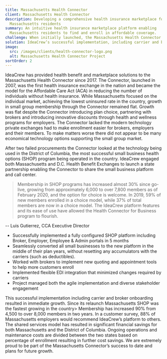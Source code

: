 ```yaml
---
title: Massachusetts Health Connector
client: Massachusetts Health Connector
description: Developing a comprehensive health insurance marketplace for
  Massachusetts residents
summary: An intuitive health insurance marketplace platform enabling
  Massachusetts residents to find and enroll in affordable coverage.
challenge: When initially launched, the Massachusetts Health Connector focused on the individual market, achieving the lowest uninsured rate in the country. However, growth in small group membership through the Connector remained flat, it lacked the modern technology private exchanges need to make enrollment easy for brokers, employers and their members.
solution: IdeaCrew’s successful implementation, including carrier and broker onboarding resulted in immediate growth. Since its relaunch Massachusetts SHOP was the fastest growing in the country > Membership increased 90% from 4,500 to over 8,000 members in two years. The shared services model with DC has resulted in significant financial savings for both Massachusetts and the District of Columbia.
image:
  src: /images/clients/health-connector-logo.png
  alt: Massachusetts Health Connector Project
sortOrder: 2
---
```


IdeaCrew has provided health benefit and marketplace solutions to the Massachusetts Health Connector since 2017. The Connector, launched in 2007, was the first health insurance exchange in the nation and became the model for the Affordable Care Act (ACA) in reducing the number of individuals without health insurance. While Massachusetts focused on the individual market, achieving the lowest uninsured rate in the country, growth in small group membership through the Connector remained flat. Growth was flat despite the Connector introducing plan choice, partnering with brokers and introducing innovative discounts through health and wellness programs for employers. The Connector lacked the modern technology private exchanges had to make enrollment easier for brokers, employers and their members. To make matters worse there did not appear to be many economical technology options supporting the small group market.

After two failed procurements the Connector looked at the technology being used in the District of Columbia, the most successful small business health options (SHOP) program being operated in the country. IdeaCrew engaged both Massachusetts and D.C. Health Benefit Exchanges to launch a state partnership enabling the Connector to share the small business platform and call center.

> Membership in SHOP programs has increased almost 30% since go-live, growing from approximately 6,000 to over 7,800 members as of February 2020, and the option for choice is welcome. In 2019, 59% of new members enrolled in a choice model, while 37% of total members are now in a choice model. The IdeaCrew platform features and its ease of use have allowed the Health Connector for Business program to flourish.

-- Luis Gutierrez, CCA Executive Director

- Successfully implemented a fully configured SHOP platform including Broker, Employer, Employee & Admin portals in 5 months
- Seamlessly converted all small businesses to the new platform in the middle of their plan years, without resetting any accumulators with the carriers (such as deductibles).
- Worked with brokers to implement new quoting and appointment tools to help more customers enroll
- Implemented flexible EDI integration that minimized changes required by carriers
- Project managed both the agile implementation and diverse stakeholder engagement

This successful implementation including carrier and broker onboarding resulted in immediate growth. Since its relaunch Massachusetts SHOP was the fastest growing in the country> Membership has increased 90% from 4,500 to over 8,000 members in two years. In a customer survey, 88% of Massachusetts employers would recommend IdeaCrew’s platform to others. The shared services model has resulted in significant financial savings for both Massachusetts and the District of Columbia. Ongoing operations and maintenance costs are divided between the two states based on percentage of enrollment resulting in further cost savings. We are extremely proud to be part of the Massachusetts Connector’s success to date and plans for future growth.

